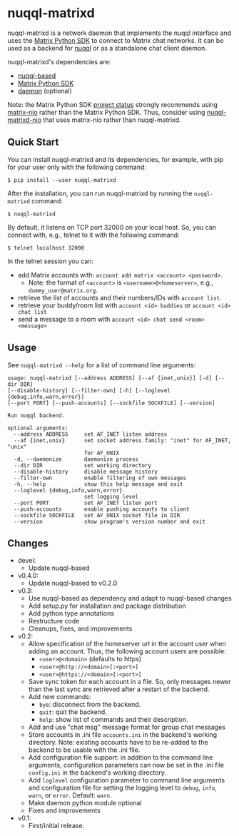# nuqql-matrixd

nuqql-matrixd is a network daemon that implements the nuqql interface and uses
the [Matrix Python SDK](https://github.com/matrix-org/matrix-python-sdk) to
connect to Matrix chat networks. It can be used as a backend for
[nuqql](https://github.com/hwipl/nuqql) or as a standalone chat client daemon.

nuqql-matrixd's dependencies are:
* [nuqql-based](https://github.com/hwipl/nuqql-based)
* [Matrix Python SDK](https://github.com/matrix-org/matrix-python-sdk)
* [daemon](https://pypi.org/project/python-daemon/) (optional)

Note: the Matrix Python SDK [project
status](https://github.com/matrix-org/matrix-python-sdk#project-status)
strongly recommends using [matrix-nio](https://github.com/poljar/matrix-nio)
rather than the Matrix Python SDK. Thus, consider using
[nuqql-matrixd-nio](https://github.com/hwipl/nuqql-matrixd-nio) that uses
matrix-nio rather than nuqql-matrixd.


## Quick Start

You can install nuqql-matrixd and its dependencies, for example, with pip for
your user only with the following command:

```console
$ pip install --user nuqql-matrixd
```

After the installation, you can run nuqql-matrixd by running the
`nuqql-matrixd` command:

```console
$ nuqql-matrixd
```

By default, it listens on TCP port 32000 on your local host. So, you can
connect with, e.g., telnet to it with the following command:

```console
$ telnet localhost 32000
```

In the telnet session you can:
* add Matrix accounts with: `account add matrix <account> <password>`.
  * Note: the format of `<account>` is `<username>@<homeserver>`, e.g.,
    `dummy_user@matrix.org`.
* retrieve the list of accounts and their numbers/IDs with `account list`.
* retrieve your buddy/room list with `account <id> buddies` or `account <id>
  chat list`
* send a message to a room with `account <id> chat send <room> <message>`


## Usage

See `nuqql-matrixd --help` for a list of command line arguments:

```
usage: nuqql-matrixd [--address ADDRESS] [--af {inet,unix}] [-d] [--dir DIR]
[--disable-history] [--filter-own] [-h] [--loglevel {debug,info,warn,error}]
[--port PORT] [--push-accounts] [--sockfile SOCKFILE] [--version]

Run nuqql backend.

optional arguments:
  --address ADDRESS     set AF_INET listen address
  --af {inet,unix}      set socket address family: "inet" for AF_INET, "unix"
                        for AF_UNIX
  -d, --daemonize       daemonize process
  --dir DIR             set working directory
  --disable-history     disable message history
  --filter-own          enable filtering of own messages
  -h, --help            show this help message and exit
  --loglevel {debug,info,warn,error}
                        set logging level
  --port PORT           set AF_INET listen port
  --push-accounts       enable pushing accounts to client
  --sockfile SOCKFILE   set AF_UNIX socket file in DIR
  --version             show program's version number and exit
```


## Changes

* devel:
  * Update nuqql-based
* v0.4.0:
  * Update nuqql-based to v0.2.0
* v0.3:
  * Use nuqql-based as dependency and adapt to nuqql-based changes
  * Add setup.py for installation and package distribution
  * Add python type annotations
  * Restructure code
  * Cleanups, fixes, and improvements
* v0.2:
  * Allow specification of the homeserver url in the account user when adding
    an account. Thus, the following account users are possible:
    * `<user>@<domain>` (defaults to https)
    * `<user>@http://<domain>[:<port>]`
    * `<user>@https://<domain>[:<port>]`
  * Save sync token for each account in a file. So, only messages newer than
    the last sync are retrieved after a restart of the backend.
  * Add new commands:
    * `bye`: disconnect from the backend.
    * `quit`: quit the backend.
    * `help`: show list of commands and their description.
  * Add and use "chat msg" message format for group chat messages
  * Store accounts in .ini file `accounts.ini` in the backend's working
    directory. Note: existing accounts have to be re-added to the backend to
    be usable with the .ini file.
  * Add configuration file support: in addition to the command line arguments,
    configuration parameters can now be set in the .ini file `config.ini` in
    the backend's working directory.
  * Add `loglevel` configuration parameter to command line arguments and
    configuration file for setting the logging level to `debug`, `info`,
    `warn`, or `error`. Default: `warn`.
  * Make daemon python module optional
  * Fixes and improvements
* v0.1:
  * First/initial release.
